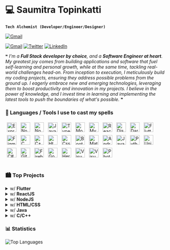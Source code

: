 # 💻 Saumitra Topinkatti

__`Tech Alchemist (Developer/Engineer/Designer)`__

<a href="https://this-is-saumitra.netlify.app"><img alt="Gmail" src="https://img.shields.io/badge/Portfolio-000000?style=for-the-badge&logoColor=white" /></a>

<a href="mailto:dev1912.sbtopzzz@gmail.com"><img alt="Gmail" src="https://img.shields.io/badge/Gmail-D14836?style=for-the-badge&logo=gmail&logoColor=white" /></a>
<a href="https://twitter.com/sbtopzzz"><img alt="Twitter" src="https://img.shields.io/badge/Twitter-1DA1F2?style=for-the-badge&logo=twitter&logoColor=white" /></a>
<a href="https://www.linkedin.com/in/saumitra-topinkatti-45a577208/"><img alt="LinkedIn" src="https://img.shields.io/badge/LinkedIn-0077B5?style=for-the-badge&logo=linkedin&logoColor=white" /></a>

❝ _I'm a __Full Stack developer by choice__, and a __Software Engineer at heart__. My greatest joy comes from building applications and software that fuel self-learning and personal growth, while at the same time, tackling real-world challenges head-on. From inception to execution, I meticulously build my coding projects, ensuring they address possible problems from the ground up. I eagerly embrace new and emerging technologies, leveraging them to boost productivity and innovation in my projects. I believe in the power of knowledge, and I invest time in learning and implementing the latest tools to push the boundaries of what's possible._ ❞

### 🧰 Languages / Tools I use to cast my spells

<div style="display: flex; flex-wrap: wrap;">
<img align="left" alt="ExpressJS" width="30px" style="padding: 5px;" src="https://cdn.jsdelivr.net/gh/devicons/devicon/icons/express/express-original.svg" />

<img align="left" alt="NodeJS" width="30px" style="padding: 5px;" src="https://cdn.jsdelivr.net/gh/devicons/devicon/icons/nodejs/nodejs-original-wordmark.svg" />

<img align="left" alt="Node Package Manager" width="30px" style="padding: 5px;" src="https://cdn.jsdelivr.net/gh/devicons/devicon/icons/npm/npm-original-wordmark.svg" />

<img align="left" alt="JavaScript" width="30px" style="padding: 5px;" src="https://cdn.jsdelivr.net/gh/devicons/devicon/icons/javascript/javascript-original.svg" />

<img align="left" alt="TypeScript" width="30px" style="padding: 5px;" src="https://cdn.jsdelivr.net/gh/devicons/devicon/icons/typescript/typescript-original.svg" />

<img align="left" alt="MongoDB" width="30px" style="padding: 5px;" src="https://cdn.jsdelivr.net/gh/devicons/devicon/icons/mongodb/mongodb-original-wordmark.svg" />

<img align="left" alt="MySQL" width="30px" style="padding: 5px;" src="https://cdn.jsdelivr.net/gh/devicons/devicon/icons/mysql/mysql-original-wordmark.svg" />

<img align="left" alt="ReactJS" width="30px" style="padding: 5px;" src="https://cdn.jsdelivr.net/gh/devicons/devicon/icons/react/react-original.svg" />

<img align="left" alt="DiscordJS" width="30px" style="padding: 5px;" src="https://cdn.jsdelivr.net/gh/devicons/devicon/icons/discordjs/discordjs-original.svg" />

<img align="left" alt="Dart" width="30px" style="padding: 5px;" src="https://cdn.jsdelivr.net/gh/devicons/devicon/icons/dart/dart-original.svg" />

<img align="left" alt="Flutter" width="30px" style="padding: 5px;" src="https://cdn.jsdelivr.net/gh/devicons/devicon/icons/flutter/flutter-original.svg" />

<img align="left" alt="Figma" width="30px" style="padding: 5px;" src="https://cdn.jsdelivr.net/gh/devicons/devicon/icons/figma/figma-original.svg" />

<img align="left" alt="C" width="30px" style="padding: 5px;" src="https://cdn.jsdelivr.net/gh/devicons/devicon/icons/c/c-original.svg" />

<img align="left" alt="C++" width="30px" style="padding: 5px;" src="https://cdn.jsdelivr.net/gh/devicons/devicon/icons/cplusplus/cplusplus-original.svg" />

<img align="left" alt="Html5" width="30px" style="padding: 5px;" src="https://cdn.jsdelivr.net/gh/devicons/devicon/icons/html5/html5-original-wordmark.svg" />

<img align="left" alt="Css3" width="30px" style="padding: 5px;" src="https://cdn.jsdelivr.net/gh/devicons/devicon/icons/css3/css3-original.svg" />

<img align="left" alt="Bootstrap" width="30px" style="padding: 5px;" src="https://cdn.jsdelivr.net/gh/devicons/devicon/icons/bootstrap/bootstrap-original.svg" />

<img align="left" alt="Material UI" width="30px" style="padding: 5px;" src="https://cdn.jsdelivr.net/gh/devicons/devicon/icons/materialui/materialui-original.svg" />

<img align="left" alt="Android" width="30px" style="padding: 5px;" src="https://cdn.jsdelivr.net/gh/devicons/devicon/icons/androidstudio/androidstudio-original.svg" />

<img align="left" alt="Java" width="30px" style="padding: 5px;" src="https://cdn.jsdelivr.net/gh/devicons/devicon/icons/java/java-original.svg" />

<img align="left" alt="Python" width="30px" style="padding: 5px;" src="https://cdn.jsdelivr.net/gh/devicons/devicon/icons/python/python-original.svg" />

<img align="left" alt="Unity" width="30px" style="padding: 5px;" src="https://cdn.jsdelivr.net/gh/devicons/devicon/icons/unity/unity-original.svg" />

<img align="left" alt="C#" width="30px" style="padding: 5px;" src="https://cdn.jsdelivr.net/gh/devicons/devicon/icons/csharp/csharp-original.svg" />

<img align="left" alt="Git" width="30px" style="padding: 5px;" src="https://cdn.jsdelivr.net/gh/devicons/devicon/icons/git/git-plain-wordmark.svg" />

<img align="left" alt="Firebase" width="30px" style="padding: 5px;" src="https://cdn.jsdelivr.net/gh/devicons/devicon/icons/firebase/firebase-plain.svg" />

<img align="left" alt="Google Cloud" width="30px" style="padding: 5px;" src="https://cdn.jsdelivr.net/gh/devicons/devicon/icons/googlecloud/googlecloud-original.svg" />

<img align="left" alt="Heroku" width="30px" style="padding: 5px;" src="https://cdn.jsdelivr.net/gh/devicons/devicon/icons/heroku/heroku-plain.svg" />

<img align="left" alt="Visual Studio" width="30px" style="padding: 5px;" src="https://cdn.jsdelivr.net/gh/devicons/devicon/icons/visualstudio/visualstudio-plain.svg" />

<img align="left" alt="Visual Studio Code" width="30px" style="padding: 5px;" src="https://cdn.jsdelivr.net/gh/devicons/devicon/icons/vscode/vscode-original.svg" />

<img align="left" alt="Photoshop" width="30px" style="padding: 5px;" src="https://cdn.jsdelivr.net/gh/devicons/devicon/icons/photoshop/photoshop-plain.svg" />
</div>

<br />

### 🏙️ Top Projects

<details>
<summary>w/ <strong>Flutter</strong></summary>

<p style="max-width: 300px;">
	<a href="https://github.com/SBTopZZZ-LG/flutter-banking_app" target="_blank" rel="noreferrer"><img alt="flutter-banking_app" src="https://github-readme-stats-sbtopzzz-lg.vercel.app/api/pin/?username=SBTopZZZ-LG&repo=flutter-banking_app&icon_color=000000&bg_color=45,ffffff,dddddd&text_color=000000" /></a><br />
	<a href="https://github.com/SBTopZZZ-LG/flutter-marketer-jr" target="_blank" rel="noreferrer"><img alt="flutter-marketer-jr" src="https://github-readme-stats-sbtopzzz-lg.vercel.app/api/pin/?username=SBTopZZZ-LG&repo=flutter-marketer-jr&icon_color=000000&bg_color=45,ffffff,dddddd&text_color=000000" /></a><br />
	<a href="https://github.com/SBTopZZZ-LG/ClipIt-FlutterWeb" target="_blank" rel="noreferrer"><img alt="ClipIt-FlutterWeb" src="https://github-readme-stats-sbtopzzz-lg.vercel.app/api/pin/?username=SBTopZZZ-LG&repo=ClipIt-FlutterWeb&icon_color=000000&bg_color=45,ffffff,dddddd&text_color=000000" /></a><br />
	<a href="https://github.com/SBTopZZZ-LG/flutter_render_box_exposed" target="_blank" rel="noreferrer"><img alt="flutter_render_box_exposed" src="https://github-readme-stats-sbtopzzz-lg.vercel.app/api/pin/?username=SBTopZZZ-LG&repo=flutter_render_box_exposed&icon_color=000000&bg_color=45,ffffff,dddddd&text_color=000000" /></a>
</p>
</details>

<details>
<summary>w/ <strong>ReactJS</strong></summary>

<p style="max-width: 300px;">
	<a href="https://github.com/SBTopZZZ-LG/react-portfolio" target="_blank" rel="noreferrer"><img alt="react-portfolio" src="https://github-readme-stats-sbtopzzz-lg.vercel.app/api/pin/?username=SBTopZZZ-LG&repo=react-portfolio&icon_color=000000&bg_color=45,ffffff,dddddd&text_color=000000" /></a>
</p>
</details>

<details>
<summary>w/ <strong>NodeJS</strong></summary>

<p style="max-width: 300px;">
	<a href="https://github.com/SBTopZZZ-LG/aura-git" target="_blank" rel="noreferrer"><img alt="aura-git" src="https://github-readme-stats-sbtopzzz-lg.vercel.app/api/pin/?username=SBTopZZZ-LG&repo=aura-git&icon_color=000000&bg_color=45,ffffff,dddddd&text_color=000000" /></a><br />
	<a href="https://github.com/SBTopZZZ-LG/web_project-blogio-backend" target="_blank" rel="noreferrer"><img alt="web_project-blogio-backend" src="https://github-readme-stats-sbtopzzz-lg.vercel.app/api/pin/?username=SBTopZZZ-LG&repo=web_project-blogio-backend&icon_color=000000&bg_color=45,ffffff,dddddd&text_color=000000" /></a><br />
	<a href="https://github.com/SBTopZZZ-LG/discord_ytd" target="_blank" rel="noreferrer"><img alt="discord_ytd" src="https://github-readme-stats-sbtopzzz-lg.vercel.app/api/pin/?username=SBTopZZZ-LG&repo=discord_ytd&icon_color=000000&bg_color=45,ffffff,dddddd&text_color=000000" /></a><br />
	<a href="https://github.com/SBTopZZZ-LG/nodejs-authapp" target="_blank" rel="noreferrer"><img alt="nodejs-authapp" src="https://github-readme-stats-sbtopzzz-lg.vercel.app/api/pin/?username=SBTopZZZ-LG&repo=nodejs-authapp&icon_color=000000&bg_color=45,ffffff,dddddd&text_color=000000" /></a>
</p>
</details>

<details>
<summary>w/ <strong>HTML/CSS</strong></summary>

<p style="max-width: 300px;">
	<a href="https://github.com/SBTopZZZ-LG/web_project-blogio-frontend" target="_blank" rel="noreferrer"><img alt="web_project-blogio-frontend" src="https://github-readme-stats-sbtopzzz-lg.vercel.app/api/pin/?username=SBTopZZZ-LG&repo=web_project-blogio-frontend&icon_color=000000&bg_color=45,ffffff,dddddd&text_color=000000" /></a><br />
	<a href="https://github.com/SBTopZZZ-LG/dork-it-chrome-extension" target="_blank" rel="noreferrer"><img alt="dork-it-chrome-extension" src="https://github-readme-stats-sbtopzzz-lg.vercel.app/api/pin/?username=SBTopZZZ-LG&repo=dork-it-chrome-extension&icon_color=000000&bg_color=45,ffffff,dddddd&text_color=000000" /></a>
</p>
</details>

<details>
<summary>w/ <strong>Java</strong></summary>

<p style="max-width: 300px;">
	<a href="https://github.com/SBTopZZZ-LG/java-emailscheduler-v2" target="_blank" rel="noreferrer"><img alt="java-emailscheduler-v2" src="https://github-readme-stats-sbtopzzz-lg.vercel.app/api/pin/?username=SBTopZZZ-LG&repo=java-emailscheduler-v2&icon_color=000000&bg_color=45,ffffff,dddddd&text_color=000000" /></a><br />
	<a href="https://github.com/SBTopZZZ-LG/java-emailscheduler" target="_blank" rel="noreferrer"><img alt="java-emailscheduler" src="https://github-readme-stats-sbtopzzz-lg.vercel.app/api/pin/?username=SBTopZZZ-LG&repo=java-emailscheduler&icon_color=000000&bg_color=45,ffffff,dddddd&text_color=000000" /></a><br />
	<a href="https://github.com/SBTopZZZ-LG/java_codecollab_host" target="_blank" rel="noreferrer"><img alt="java_codecollab_host" src="https://github-readme-stats-sbtopzzz-lg.vercel.app/api/pin/?username=SBTopZZZ-LG&repo=java_codecollab_host&icon_color=000000&bg_color=45,ffffff,dddddd&text_color=000000" /></a><br />
	<a href="https://github.com/SBTopZZZ-LG/java_codecollab" target="_blank" rel="noreferrer"><img alt="java_codecollab" src="https://github-readme-stats-sbtopzzz-lg.vercel.app/api/pin/?username=SBTopZZZ-LG&repo=java_codecollab&icon_color=000000&bg_color=45,ffffff,dddddd&text_color=000000" /></a><br />
	<a href="https://github.com/SBTopZZZ-LG/java_archiver" target="_blank" rel="noreferrer"><img alt="java_archiver" src="https://github-readme-stats-sbtopzzz-lg.vercel.app/api/pin/?username=SBTopZZZ-LG&repo=java_archiver&icon_color=000000&bg_color=45,ffffff,dddddd&text_color=000000" /></a>
</p>
</details>

<details>
<summary>w/ <strong>C/C++</strong></summary>

<p style="max-width: 300px;">
	<a href="https://github.com/SBTopZZZ-LG/jsonparser_c" target="_blank" rel="noreferrer"><img alt="jsonparser_c" src="https://github-readme-stats-sbtopzzz-lg.vercel.app/api/pin/?username=SBTopZZZ-LG&repo=jsonparser_c&icon_color=000000&bg_color=45,ffffff,dddddd&text_color=000000" /></a><br />
	<a href="https://github.com/SBTopZZZ-LG/cpp_sudoku" target="_blank" rel="noreferrer"><img alt="cpp_sudoku" src="https://github-readme-stats-sbtopzzz-lg.vercel.app/api/pin/?username=SBTopZZZ-LG&repo=cpp_sudoku&icon_color=000000&bg_color=45,ffffff,dddddd&text_color=000000" /></a><br />
	<a href="https://github.com/SBTopZZZ-LG/cpp_tictactoe" target="_blank" rel="noreferrer"><img alt="cpp_tictactoe" src="https://github-readme-stats-sbtopzzz-lg.vercel.app/api/pin/?username=SBTopZZZ-LG&repo=cpp_tictactoe&icon_color=000000&bg_color=45,ffffff,dddddd&text_color=000000" /></a>
</p>
</details>

### 📊 Statistics

<img alt="Top Languages" src="https://github-readme-stats-sbtopzzz-lg.vercel.app/api/top-langs/?username=SBTopZZZ-LG&layout=compact&exclude_repo=Unity3D-Dodgy,CSharp-Huffman-Program,my-first-unity-game&bg_color=45,ffffff,dddddd&text_color=000000&custom_title=Top%20Languages" />
